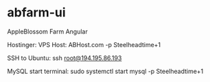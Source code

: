 # abfarm-ui
AppleBlossom Farm Angular

Hostinger:
VPS Host: ABHost.com
-p Steelheadtime+1

SSH to Ubuntu:
ssh root@194.195.86.193

MySQL
start terminal: sudo systemctl start mysql
-p Steelheadtime+1